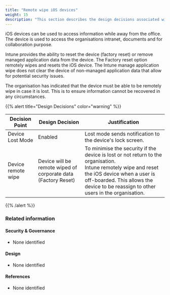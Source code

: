 ```yaml
---
title: "Remote wipe iOS devices"
weight: 15
description: "This section describes the design decisions associated with remote wiping iOS endpoints configured according to guidance in ASD's Blueprint for Secure Cloud."
---
```


iOS devices can be used to access information while away from the office. The device is used to access the organisations intranet, documents and for collaboration purpose. 

Intune provides the ability to reset the device (factory reset) or remove managed application data from the device. The Factory reset option remotely wipes and resets the iOS device. The Intune manage application wipe does not clear the device of non-managed application data that allow for potential security issues.

The organisation has indicated that the device must be able to be remotely wipe in case it is lost. This is to ensure information cannot be recovered in any circumstances.

{{% alert title="Design Decisions" color="warning" %}}

| Decision Point     | Design Decision                                                | Justification                                                                                                                                                                                                                            |
|--------------------|----------------------------------------------------------------|------------------------------------------------------------------------------------------------------------------------------------------------------------------------------------------------------------------------------------------|
| Device Lost Mode   | Enabled                                                        | Lost mode sends notification to the device's lock screen.                                                                                                                                                                                |
| Device remote wipe | Device will be remote wiped of corporate data (Factory Reset) | To minimise the security if the device is lost or not return to the organisation.<br>Intune remotely wipe and reset the iOS device when a user is off-boarded. This allows the device to be reassign to other users in the organisation. |

{{% /alert %}}

### Related information

#### Security & Governance

* None identified

#### Design

* None identified

#### References

* None identified